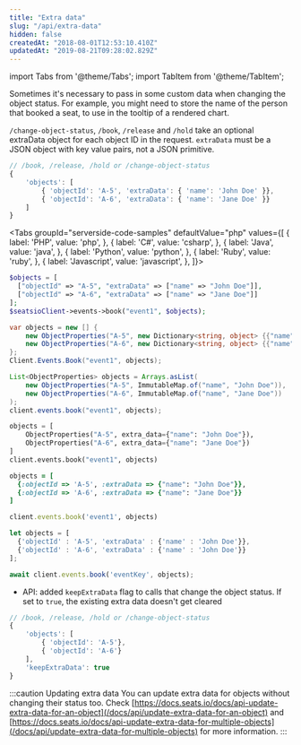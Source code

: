 ```yaml
---
title: "Extra data"
slug: "/api/extra-data"
hidden: false
createdAt: "2018-08-01T12:53:10.410Z"
updatedAt: "2019-08-21T09:28:02.829Z"
---
```


import Tabs from '@theme/Tabs';
import TabItem from '@theme/TabItem';

Sometimes it's necessary to pass in some custom data when changing the object status. For example, you might need to store the name of the person that booked a seat, to use in the tooltip of a rendered chart.

`/change-object-status`, `/book`, `/release` and `/hold` take an optional extraData object for each object ID in the request. `extraData` must be a JSON object with key value pairs, not a JSON primitive.

```javascript
// /book, /release, /hold or /change-object-status
{
    'objects': [
        { 'objectId': 'A-5', 'extraData': { 'name': 'John Doe' }},
        { 'objectId': 'A-6', 'extraData': { 'name': 'Jane Doe' }}
    ]
}
```





<Tabs 
  groupId="serverside-code-samples"
  defaultValue="php"
  values={[
{ label: 'PHP', value: 'php', },
{ label: 'C#', value: 'csharp', },
{ label: 'Java', value: 'java', },
{ label: 'Python', value: 'python', },
{ label: 'Ruby', value: 'ruby', },
{ label: 'Javascript', value: 'javascript', },
]}>
<TabItem value='php'>

```php
$objects = [
  ["objectId" => "A-5", "extraData" => ["name" => "John Doe"]],
  ["objectId" => "A-6", "extraData" => ["name" => "Jane Doe"]]
];
$seatsioClient->events->book("event1", $objects);
```

</TabItem>
<TabItem value='csharp'>

```csharp
var objects = new [] {
    new ObjectProperties("A-5", new Dictionary<string, object> {{"name", "John Doe"}}),
    new ObjectProperties("A-6", new Dictionary<string, object> {{"name", "Jane Doe"}})
};
Client.Events.Book("event1", objects);
```

</TabItem>
<TabItem value='java'>

```java
List<ObjectProperties> objects = Arrays.asList(
    new ObjectProperties("A-5", ImmutableMap.of("name", "John Doe")),
    new ObjectProperties("A-6", ImmutableMap.of("name", "Jane Doe"))
);
client.events.book("event1", objects);
```

</TabItem>
<TabItem value='python'>

```python
objects = [
    ObjectProperties("A-5", extra_data={"name": "John Doe"}),
    ObjectProperties("A-6", extra_data={"name": "Jane Doe"})
]
client.events.book("event1", objects)
```

</TabItem>
<TabItem value='ruby'>

```ruby
objects = [
  {:objectId => 'A-5', :extraData => {"name": "John Doe"}},
  {:objectId => 'A-6', :extraData => {"name": "Jane Doe"}}
]

client.events.book('event1', objects)
```

</TabItem>
<TabItem value='javascript'>

```javascript
let objects = [
  {'objectId' : 'A-5', 'extraData' : {'name' : 'John Doe'}}, 
  {'objectId' : 'A-6', 'extraData' : {'name' : 'John Doe'}}
];

await client.events.book('eventKey', objects);
```

</TabItem>
</Tabs>



- API: added `keepExtraData` flag to calls that change the object status. If set to `true`, the existing extra data doesn't get cleared

```javascript
// /book, /release, /hold or /change-object-status
{
    'objects': [
        { 'objectId': 'A-5'},
        { 'objectId': 'A-6'}
    ],
    'keepExtraData': true
}
```



:::caution Updating extra data
You can update extra data for objects without changing their status too. Check [https://docs.seats.io/docs/api-update-extra-data-for-an-object](/docs/api/update-extra-data-for-an-object) and [https://docs.seats.io/docs/api-update-extra-data-for-multiple-objects](/docs/api/update-extra-data-for-multiple-objects) for more information. 
:::

